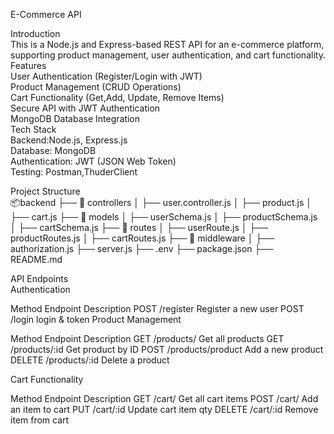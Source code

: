 E-Commerce API <br>

Introduction <br>
This is a Node.js and Express-based REST API for an e-commerce platform, supporting product management, user authentication, and cart functionality.<br>
Features<br>
User Authentication (Register/Login with JWT)<br>
Product Management (CRUD Operations)<br>
Cart Functionality (Get,Add, Update, Remove Items)<br>
Secure API with JWT Authentication<br>
MongoDB Database Integration<br>
Tech Stack <br>
Backend:Node.js, Express.js <br>
Database: MongoDB <br>
Authentication: JWT (JSON Web Token) <br>
Testing: Postman,ThuderClient <br>

 Project Structure <br>
📦backend
├── 📂 controllers
│   ├── user.controller.js
│   ├── product.js
│   ├── cart.js
├── 📂 models
│   ├── userSchema.js
│   ├── productSchema.js
│   ├── cartSchema.js
├── 📂 routes
│   ├── userRoute.js
│   ├── productRoutes.js
│   ├── cartRoutes.js
├── 📂 middleware
│   ├── authorization.js
├── server.js
├── .env
├── package.json
├── README.md

API Endpoints <br>
Authentication <br>

Method     Endpoint          Description
POST       /register         Register a new user
POST       /login            login & token
Product Management<br>

Method    Endpoint           Description
GET       /products/         Get all products
GET       /products/:id      Get product by ID
POST      /products/product  Add a new product
DELETE    /products/:id      Delete a product

Cart Functionality

Method     Endpoint         Description
GET        /cart/           Get all cart items
POST       /cart/           Add an item to cart
PUT        /cart/:id        Update cart item qty
DELETE     /cart/:id        Remove item from cart
